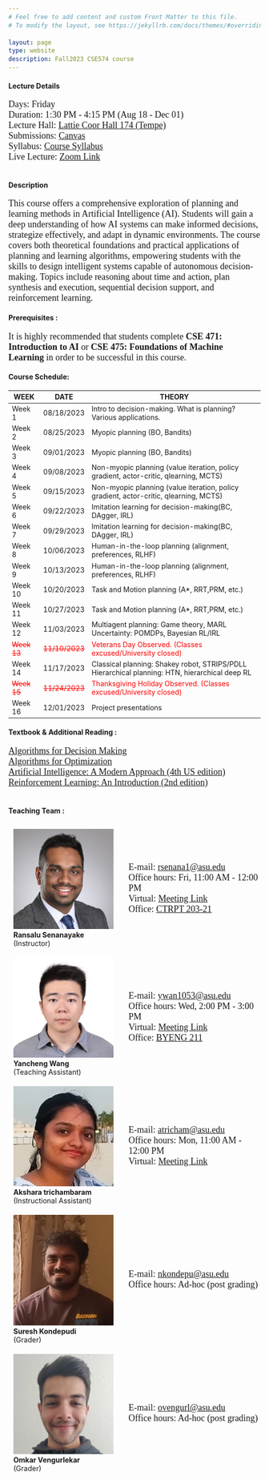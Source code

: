 ```yaml
---
# Feel free to add content and custom Front Matter to this file.
# To modify the layout, see https://jekyllrb.com/docs/themes/#overriding-theme-defaults

layout: page
type: website
description: Fall2023 CSE574 course
---
```

#### Lecture Details 
<font size='4' face='Times New Roman'>Days: Friday<br>
Duration: 1:30 PM - 4:15 PM (Aug 18 - Dec 01)<br>
Lecture Hall: <a href='http://www.asu.edu/map/interactive/?psCode=COOR' target='_blank'>Lattie Coor Hall 174 (Tempe)</a><br>
Submissions: <a href='https://canvas.asu.edu/courses/155869' target='_blank'>Canvas</a>
  <br>
Syllabus: <a href='https://canvas.asu.edu/courses/155869/files/folder/Syllabus' target='_blank'>Course Syllabus</a> <br>
Live Lecture: <a href='https://asu.zoom.us/j/84935914427' target='_blank'>Zoom Link</a> <br>
 </font>
  <br>
#### Description
<font size='4' face='Times New Roman'>This course offers a comprehensive exploration of planning and learning methods in Artificial Intelligence (AI). Students will gain a deep understanding of how AI systems can make informed decisions, strategize effectively, and adapt in dynamic environments. The course covers both theoretical foundations and practical applications of planning and learning algorithms, empowering students with the skills to design intelligent systems capable of autonomous decision-making. Topics include reasoning about time and action, plan synthesis and execution, sequential decision support, and reinforcement learning. </font>
 <br>
#### Prerequisites : 
<font size='4' face='Times New Roman'>It is highly recommended that students complete <b>CSE 471: Introduction to AI </b> or <b>CSE 475: Foundations of Machine Learning </b> in order to be successful in this course. </font>
 <br>
#### Course Schedule: 

| WEEK     | DATE | THEORY   |
|----------|-----|--------------|
| Week 1  | 08/18/2023 | Intro to decision-making. What is planning? Various applications.                              |
| Week 2  | 08/25/2023 | Myopic planning (BO, Bandits)                                                                  |
| Week 3  | 09/01/2023 | Myopic planning (BO, Bandits)                                                                  |
| Week 4  | 09/08/2023 | Non-myopic planning (value iteration, policy gradient, actor-critic, qlearning, MCTS)          |
| Week 5  | 09/15/2023 | Non-myopic planning (value iteration, policy gradient, actor-critic, qlearning, MCTS)          |
| Week 6  | 09/22/2023 | Imitation learning for decision-making(BC, DAgger, IRL)                                        |
| Week 7  | 09/29/2023 | Imitation learning for decision-making(BC, DAgger, IRL)                                        |
| Week 8  | 10/06/2023 | Human-in-the-loop planning (alignment, preferences, RLHF)                                      |
| Week 9  | 10/13/2023 | Human-in-the-loop planning (alignment, preferences, RLHF)                                      |
| Week 10 | 10/20/2023 | Task and Motion planning (A*, RRT,PRM, etc.)                                                   |
| Week 11 | 10/27/2023 | Task and Motion planning (A*, RRT,PRM, etc.)                                                   |
| Week 12 | 11/03/2023 | Multiagent planning: Game theory, MARL Uncertainty: POMDPs, Bayesian RL/IRL                    |
| <span style="color:red; text-decoration:line-through;">Week 13</span> | <span style="color:red; text-decoration:line-through;">11/10/2023</span> |<span style="color:red;">Veterans Day Observed. (Classes excused/University closed)</span>                                          |
| Week 14 | 11/17/2023 | Classical planning: Shakey robot, STRIPS/PDLL Hierarchical planning: HTN, hierarchical deep RL |
| <span style="color:red; text-decoration:line-through;">Week 15</span> | <span style="color:red; text-decoration:line-through;">11/24/2023</span> |<span style="color:red;">Thanksgiving Holiday Observed. (Classes excused/University closed)</span>                                          |
| Week 16 | 12/01/2023 | Project presentations                                                                          |






#### Textbook & Additional Reading : 
<font size='4' face='Times New Roman'><a href='https://algorithmsbook.com/files/dm.pdf' target='_blank'>Algorithms for Decision Making </a><br>
<a href='https://algorithmsbook.com/optimization/files/optimization.pdf' target='_blank'>Algorithms for Optimization</a> <br>
<a href='https://aima.cs.berkeley.edu/' target='_blank'>Artificial Intelligence: A Modern Approach (4th US edition)</a> <br>
<a href='https://www.andrew.cmu.edu/course/10-703/textbook/BartoSutton.pdf' target='_blank'> Reinforcement Learning: An Introduction (2nd edition)</a><br>
</font>
<br>
#### Teaching Team : 
 <div style="display: flex; align-items: center;">
  <div style="flex: 1; padding-right: 20px;">
    <figure class="img-container">
      <img src="/images/prof.jpeg" alt="Ransalu Senanayake (Instructor)">
      <figcaption><b>Ransalu Senanayake</b> <br>(Instructor)</figcaption>
    </figure>
  </div>
  <div style="flex: 2;">
    <font size='4' face='Times New Roman'>
      E-mail: <a href="mailto:rsenana1@asu.edu">rsenana1@asu.edu</a><br>
      Office hours: Fri, 11:00 AM - 12:00 PM <br>
      Virtual: <a href='https://asu.zoom.us/j/86531265486' target='_blank'>Meeting Link</a><br>
      Office: <a href='https://www.asu.edu/map/interactive/?psCode=CTRPT' target='_blank'>CTRPT 203-21</a><br>
    </font>
  </div>
</div>
 <div style="display: flex; align-items: center;">
  <div style="flex: 1; padding-right: 20px;">
    <figure class="img-container">
      <img src="images/yancheng.jpg" alt="Yancheng Wang">
      <figcaption><b>Yancheng Wang</b> <br>(Teaching Assistant)</figcaption>
    </figure>
  </div>
  <div style="flex: 2;">
    <font size='4' face='Times New Roman'>
      E-mail: <a href="mailto:ywan1053@asu.edu">ywan1053@asu.edu</a><br>
      Office hours: Wed, 2:00 PM - 3:00 PM <br>
      Virtual: <a href='https://asu.zoom.us/j/7737185236' target='_blank'>Meeting Link</a><br>
      Office: <a href='https://www.asu.edu/map/interactive/?psCode=BYENG' target='_blank'>BYENG 211</a><br>
    </font>
  </div>
</div>

 <div style="display: flex; align-items: center;">
  <div style="flex: 1; padding-right: 20px;">
    <figure class="img-container">
      <img src="images/akshara.jpeg" alt="Akshara">
      <figcaption><b>Akshara trichambaram</b> <br>(Instructional Assistant)</figcaption>
    </figure>
  </div>
  <div style="flex: 2;">
    <font size='4' face='Times New Roman'>
      E-mail: <a href="mailto:atricham@asu.edu">atricham@asu.edu</a><br>
      Office hours: Mon, 11:00 AM - 12:00 PM <br>
      Virtual: <a href='https://asu.zoom.us/j/83254800465' target='_blank'>Meeting Link</a><br>
    </font>
  </div>
</div>

 <div style="display: flex; align-items: center;">
  <div style="flex: 1; padding-right: 20px;">
    <figure class="img-container">
      <img src="images/suresh.jpeg" alt="suresh">
      <figcaption><b>Suresh Kondepudi</b> <br>(Grader)</figcaption>
    </figure>
  </div>
  <div style="flex: 2;">
    <font size='4' face='Times New Roman'>
      E-mail: <a href="mailto:nkondepu@asu.edu">nkondepu@asu.edu</a><br>
      Office hours: Ad-hoc (post grading)
    </font>
  </div>
</div>
 <div style="display: flex; align-items: center;">
  <div style="flex: 1; padding-right: 20px;">
    <figure class="img-container">
      <img src="images/omkar.jpg" alt="omkar">
      <figcaption><b>Omkar Vengurlekar</b> <br>(Grader)</figcaption>
    </figure>
  </div>
  <div style="flex: 2;">
    <font size='4' face='Times New Roman'>
      E-mail: <a href="mailto:ovengurl@asu.edu">ovengurl@asu.edu</a><br>
      Office hours: Ad-hoc (post grading)
    </font>
  </div>
</div>

<style>
/* Common image size */
.img-container {
  display: inline-block;
  width: 200px; /* Set the desired width of the image */
  height: auto; /* Allow the height to adjust proportionally */
  margin: 10px; /* Optional margin for spacing between images */
}
.img-container img {
  width: 100%;
  height: 100%;
}
</style>




